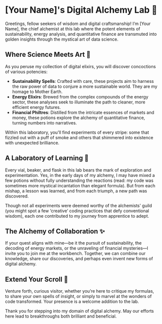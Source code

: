 # [Your Name]'s Digital Alchemy Lab 🌟

Greetings, fellow seekers of wisdom and digital craftsmanship! I’m [Your Name], the chief alchemist at this lab where the potent elements of sustainability, energy analysis, and quantitative finance are transmuted into golden insights through the mystical art of data science.

## Where Science Meets Art 🎨

As you peruse my collection of digital elixirs, you will discover concoctions of various potencies:

- **Sustainability Spells**: Crafted with care, these projects aim to harness the raw power of data to conjure a more sustainable world. They are my homage to Mother Earth.
- **Energy Elixirs**: Brewed from the complex compounds of the energy sector, these analyses seek to illuminate the path to cleaner, more efficient energy futures.
- **Financial Philtres**: Distilled from the intricate essences of markets and money, these potions explore the alchemy of quantitative finance, turning numbers into narratives.

Within this laboratory, you'll find experiments of every stripe: some that fizzled out with a puff of smoke and others that shimmered into existence with unexpected brilliance.

## A Laboratory of Learning 🔬

Every vial, beaker, and flask in this lab bears the mark of exploration and experimentation. Yes, in the early days of my alchemy, I may have mixed a few potions without fully understanding the reactions (read: my code was sometimes more mystical incantation than elegant formula). But from each mishap, a lesson was learned, and from each triumph, a new path was discovered.

Though not all experiments were deemed worthy of the alchemists' guild (you might spot a few ‘creative’ coding practices that defy conventional wisdom), each one contributed to my journey from apprentice to adept.

## The Alchemy of Collaboration ✨

If your quest aligns with mine—be it the pursuit of sustainability, the decoding of energy markets, or the unraveling of financial mysteries—I invite you to join me at the workbench. Together, we can combine our knowledge, share our discoveries, and perhaps even invent new forms of digital alchemy.

## Extend Your Scroll 📜

Venture forth, curious visitor, whether you’re here to critique my formulas, to share your own spells of insight, or simply to marvel at the wonders of code transformed. Your presence is a welcome addition to the lab.

Thank you for stepping into my domain of digital alchemy. May our efforts here lead to breakthroughs both brilliant and beneficial.
